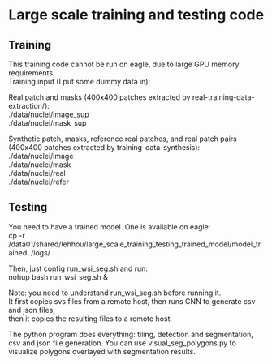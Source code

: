 # Large scale training and testing code

## Training
This training code cannot be run on eagle, due to large GPU memory requirements.  
Training input (I put some dummy data in): 

Real patch and masks (400x400 patches extracted by real-training-data-extraction/):  
./data/nuclei/image_sup  
./data/nuclei/mask_sup 

Synthetic patch, masks, reference real patches, and real patch pairs (400x400 patches extracted by training-data-synthesis):  
./data/nuclei/image  
./data/nuclei/mask  
./data/nuclei/real  
./data/nuclei/refer 


## Testing
You need to have a trained model. One is available on eagle:  
cp -r /data01/shared/lehhou/large_scale_training_testing_trained_model/model_trained ./logs/ 

Then, just config run_wsi_seg.sh and run:  
nohup bash run_wsi_seg.sh & 

Note: you need to understand run_wsi_seg.sh before running it.  
It first copies svs files from a remote host, then runs CNN to generate csv and json files,  
then it copies the resulting files to a remote host. 

The python program does everything: tiling, detection and segmentation, csv and json file generation.
You can use visual_seg_polygons.py to visualize polygons overlayed with segmentation results.  
